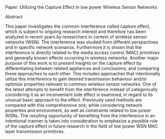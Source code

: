 Paper: Utilizing the Capture Effect in low power Wireless Sensor Networks

Abstract

This paper investigates the common interference called
capture effect, which is subject to ongoing research interest and
therefore has been analyzed in recent years by researchers in
context of wireless sensor networks (WSN). The interference was
studied from different perspectives and in specific network
scenarios. Furthermore it is shown that the interference is
directly related to the media access control (MAC) primitives and
generally known effects occurring in wireless networks. Another
major purpose of this work is to present insights on the capture
effect by differentiating between related appliances and
conclusions, and comparing these approaches to each other. This
includes approaches that intentionally utilize this interference to
gain desired transmission behaviour and/or optimize properties
relevant to common wireless sensor networks. One of the latest
attempts to benefit from the interference instead of categorically
considering it as an inconvenient side effect is examined, in
regard to its unusual basic approach to the effect. Previously
used methods are compared with this comprehensive one, while
considering network properties and environment, as well as
constraints related to low power WSNs. The resulting
opportunity of benefiting from the interference in an intentional
manner is taken into consideration to emphasize a possible role
of the capture effect in future research in the field of low power
WSN MAC layer transmission primitives.
